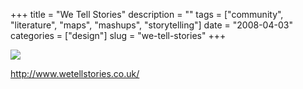 +++
title = "We Tell Stories"
description = ""
tags = ["community", "literature", "maps", "mashups", "storytelling"]
date = "2008-04-03"
categories = ["design"]
slug = "we-tell-stories"
+++


 

  <div id="screens-thumbs" class="clearfix">
    <div class="txt-center" id="design-submission"><a href="http://www.wetellstories.co.uk/"><img id='bluga-thumbnail-1170' class='bluga-thumbnail large' src='//konigi.com/media/bluga/
wt47f4ea82e880b_0.jpg'/></a></div>  
  </div>   
<p><a href="http://www.wetellstories.co.uk/">http://www.wetellstories.co.uk/</a></p>




